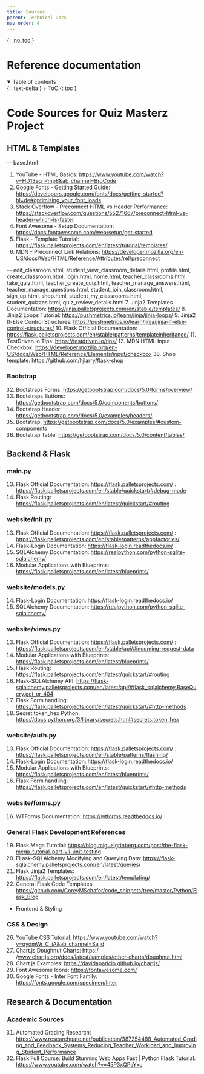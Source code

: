 ```yaml
---
title: Sources
parent: Technical Docs
nav_order: 4
---
```


{: .no_toc }
# Reference documentation 

<details open markdown="block">
{: .text-delta }
<summary>Table of contents</summary>
+ ToC
{: toc }
</details>


# Code Sources for Quiz Masterz Project

## HTML & Templates

-- base.html
1. YouTube - HTML Basics: https://www.youtube.com/watch?v=HD13eq_Pmp8&ab_channel=BroCode
2. Google Fonts - Getting Started Guide: https://developers.google.com/fonts/docs/getting_started?hl=de#optimizing_your_font_loads
3. Stack Overflow - Preconnect HTML vs Header Performance: https://stackoverflow.com/questions/55271667/preconnect-html-vs-header-which-is-faster
4. Font Awesome - Setup Documentation: https://docs.fontawesome.com/web/setup/get-started
5. Flask - Template Tutorial: https://flask.palletsprojects.com/en/latest/tutorial/templates/
6. MDN - Preconnect Link Relations: https://developer.mozilla.org/en-US/docs/Web/HTML/Reference/Attributes/rel/preconnect

-- edit_classroom.html, student_view_classroom_details.html, profile.html, create_classroom.html, login.html, home.html, teacher_classrooms.html, take_quiz.html, teacher_create_quiz.html, teacher_manage_answers.html, teacher_manage_questions.html, student_join_classroom.html, sign_up.html, shop.html, student_my_classrooms.html, student_quizzes.html, quiz_review_details.html
7. Jinja2 Templates Documentation: https://jinja.palletsprojects.com/en/stable/templates/
8. Jinja2 Loops Tutorial: https://pushmetrics.io/learn/jinja/jinja-loops/
9. Jinja2 If-Else Control Structures: https://pushmetrics.io/learn/jinja/jinja-if-else-control-structures/
10. Flask Official Documentation: https://flask.palletsprojects.com/en/stable/patterns/templateinheritance/
11. TestDriven.io Tips: https://testdriven.io/tips/
12. MDN HTML Input Checkbox: https://developer.mozilla.org/en-US/docs/Web/HTML/Reference/Elements/input/checkbox
38. Shop template: https://github.com/hjlarry/flask-shop


### Bootstrap
32. Bootstraps Forms: https://getbootstrap.com/docs/5.0/forms/overview/ 
33. Bootstraps Buttons: https://getbootstrap.com/docs/5.0/components/buttons/
34. Bootstrap Header: https://getbootstrap.com/docs/5.0/examples/headers/
35. Bootstrap: https://getbootstrap.com/docs/5.0/examples/#custom-components
36. Bootstrap Table: https://getbootstrap.com/docs/5.0/content/tables/


## Backend & Flask

### main.py
13. Flask Official Documentation: https://flask.palletsprojects.com/ : https://flask.palletsprojects.com/en/stable/quickstart/#debug-mode
18. Flask Routing: https://flask.palletsprojects.com/en/latest/quickstart/#routing

### website/__init__.py
13. Flask Official Documentation: https://flask.palletsprojects.com/ : https://flask.palletsprojects.com/en/stable/patterns/appfactories/
14. Flask-Login Documentation: https://flask-login.readthedocs.io/
15. SQLAlchemy Documentation: https://realpython.com/python-sqlite-sqlalchemy/
17. Modular Applications with Blueprints: https://flask.palletsprojects.com/en/latest/blueprints/

### website/models.py
14. Flask-Login Documentation: https://flask-login.readthedocs.io/
15. SQLAlchemy Documentation: https://realpython.com/python-sqlite-sqlalchemy/


### website/views.py
13. Flask Official Documentation: https://flask.palletsprojects.com/ : https://flask.palletsprojects.com/en/stable/api/#incoming-request-data
17. Modular Applications with Blueprints: https://flask.palletsprojects.com/en/latest/blueprints/
18. Flask Routing: https://flask.palletsprojects.com/en/latest/quickstart/#routing
21. Flask-SQLAlchemy API: https://flask-sqlalchemy.palletsprojects.com/en/latest/api/#flask_sqlalchemy.BaseQuery.get_or_404
22. Flask Form handling: https://flask.palletsprojects.com/en/latest/quickstart/#http-methods
25. Secret.token_hex Python: https://docs.python.org/3/library/secrets.html#secrets.token_hex

### website/auth.py
13. Flask Official Documentation: https://flask.palletsprojects.com/ : https://flask.palletsprojects.com/en/stable/patterns/flashing/
14. Flask-Login Documentation: https://flask-login.readthedocs.io/
17. Modular Applications with Blueprints: https://flask.palletsprojects.com/en/latest/blueprints/
22. Flask Form handling: https://flask.palletsprojects.com/en/latest/quickstart/#http-methods

### website/forms.py
16. WTForms Documentation: https://wtforms.readthedocs.io/

### General Flask Development References
19. Flask Mega Tutorial: https://blog.miguelgrinberg.com/post/the-flask-mega-tutorial-part-vii-unit-testing
20. FLask-SQLAlchemy Modifying and Querying Data: https://flask-sqlalchemy.palletsprojects.com/en/latest/queries/
23. Flask Jinja2 Templates: https://flask.palletsprojects.com/en/latest/templating/
24. General Flask Code Templates: https://github.com/CoreyMSchafer/code_snippets/tree/master/Python/Flask_Blog

- Frontend & Styling

### CSS & Design
26. YouTube CSS Tutorial: https://www.youtube.com/watch?v=qyomWr_C_jA&ab_channel=Sajid
27. Chart.js Doughnut Charts: https:/ /www.chartjs.org/docs/latest/samples/other-charts/doughnut.html
28. Chart.js Examples: https://davidaparicio.github.io/chartjs/
29. Font Awesome Icons: https://fontawesome.com/
30. Google Fonts - Inter Font Family: https://fonts.google.com/specimen/Inter

## Research & Documentation

### Academic Sources
31. Automated Grading Research: https://www.researchgate.net/publication/387254488_Automated_Grading_and_Feedback_Systems_Reducing_Teacher_Workload_and_Improving_Student_Performance
37. Flask Full Course: Build Stunning Web Apps Fast | Python Flask Tutorial: https://www.youtube.com/watch?v=45P3xQPaYxc
